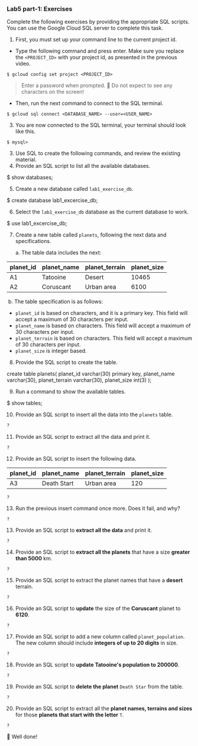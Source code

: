 ### Lab5 part-1: Exercises

Complete the following exercises by providing the appropriate SQL scripts. You can use the Google Cloud SQL server to complete this task.

1. First, you must set up your command line to the current project id.

* Type the following command and press enter. Make sure you replace the `<PROJECT_ID>` with your project id, as presented in the previous video.

```shell
$ gcloud config set project <PROJECT_ID>
```

>  Enter a password when prompted.
>  :rotating_light: Do not expect to see any characters on the screen! 

* Then, run the next command to connect to the SQL terminal.

```shell
$ gcloud sql connect <DATABASE_NAME> --user=<USER_NAME>
```

3. You are now connected to the SQL terminal, your terminal should look like this.

```shell
$ mysql>
```

3. Use SQL to create the following commands, and review the existing material.
4. Provide an SQL script to list all the available databases.

$ show databases;

5. Create a new database called `lab1_exercise_db`.

$ create database lab1_excercise_db;

6. Select the `lab1_exercise_db` database as the current database to work.

$ use lab1_excercise_db;

7. Create a new table called `planets`, following the next data and specifications.

   a. The table data includes the next:

| planet_id | planet_name | planet_terrain | planet_size |
| --------- | ----------- | -------------- | ----------- |
| A1        | Tatooine    | Desert         | 10465       |
| A2        | Coruscant   | Urban  area    | 6100        |

​	b. The table specification is as follows:

* `planet_id` is based on characters, and it is a primary key. This field will accept a maximum of 30 characters per input.
* `planet_name` is based on characters. This field will accept a maximum of 30 characters per input.
* `planet_terrain` is based on characters. This field will accept a maximum of 30 characters per input.
* `planet_size` is integer based.

8. Provide the SQL script to create the table.

create table planets(
   planet_id varchar(30) primary key,
   planet_name varchar(30),
   planet_terrain varchar(30),
   planet_size int(3)
);

9. Run a command to show the available tables.

$ show tables;

10. Provide an SQL script to insert all the data into the `planets` table.

```sql
?
```

11. Provide an SQL script to extract all the data and print it.

```mysql
?
```

12. Provide an SQL script to insert the following data.

| planet_id | planet_name  | planet_terrain | planet_size |
| --------- | ------------ | -------------- | ----------- |
| A3        | Death  Start | Urban  area    | 120         |

```mysql
?
```

13. Run the previous insert command once more. Does it fail, and why?

```mysql
?
```

13. Provide an SQL script to **extract all the data** and print it.

```mysql
?
```

14. Provide an SQL script to **extract all the planets** that have a size **greater than 5000** km.

```mysql
?
```

15. Provide an SQL script to extract the planet names that have a **desert** terrain.

```mysql
?
```

16. Provide an SQL script to **update** the size of the **Coruscant** planet to **6120**.

```mysql
?
```

17. Provide an SQL script to add a new column called `planet_population`. The new column should include **integers of up to 20 digits** in size.

```mysql
?
```

18. Provide an SQL script to **update Tatooine's population to 200000**.

```mysql
?
```

19. Provide an SQL script to **delete the planet** `Death Star` from the table.

```mysql
?
```

20. Provide an SQL script to extract all the **planet names, terrains and sizes** for those **planets that start with the letter** `T`.

```mysql
?
```

:checkered_flag: Well done! 
